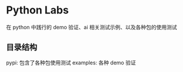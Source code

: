 # Python Labs

在 python 中践行的 demo 验证、ai 相关测试示例、以及各种包的使用测试

## 目录结构

pypi: 包含了各种包使用测试
examples: 各种 demo 验证
